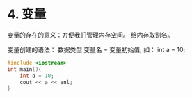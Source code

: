 # 4. 变量
变量的存在的意义：方便我们管理内存空间。
给内存取别名。

变量创建的语法： 数据类型 变量名 = 变量初始值;
如： int a = 10;

```cpp
#include <iostream>
int main(){
    int a = 10;
    cout << a << enl;
}
```